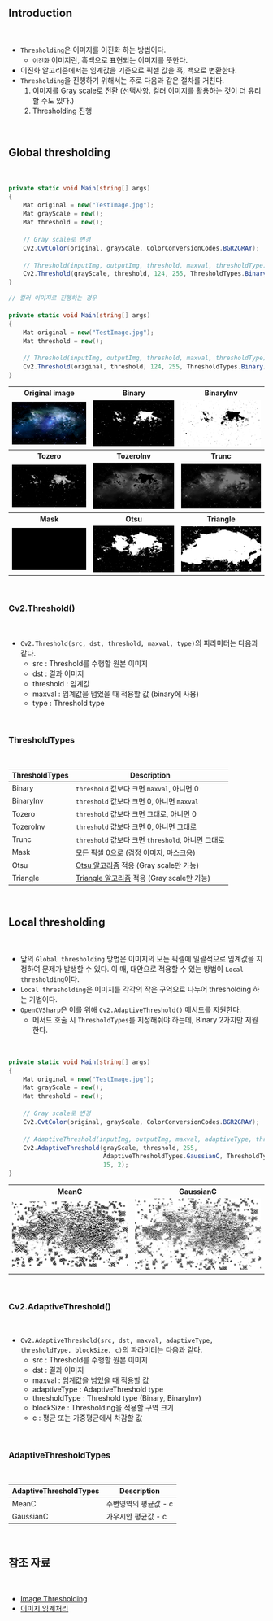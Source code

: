 ## Introduction

<br>

- `Thresholding`은 이미지를 이진화 하는 방법이다.
    - `이진화` 이미지란, 흑백으로 표현되는 이미지를 뜻한다.
- 이진화 알고리즘에서는 임계값을 기준으로 픽셀 값을 흑, 백으로 변환한다.
- `Thresholding`을 진행하기 위해서는 주로 다음과 같은 절차를 거친다.
    1. 이미지를 Gray scale로 전환 (선택사항. 컬러 이미지를 활용하는 것이 더 유리할 수도 있다.)
    2. Thresholding 진행

<br>

## Global thresholding

<br>

```cs
private static void Main(string[] args)
{
    Mat original = new("TestImage.jpg");
    Mat grayScale = new();
    Mat threshold = new();

    // Gray scale로 변경
    Cv2.CvtColor(original, grayScale, ColorConversionCodes.BGR2GRAY);

    // Threshold(inputImg, outputImg, threshold, maxval, thresholdType)
    Cv2.Threshold(grayScale, threshold, 124, 255, ThresholdTypes.Binary);
}
```
```cs
// 컬러 이미지로 진행하는 경우

private static void Main(string[] args)
{
    Mat original = new("TestImage.jpg");
    Mat threshold = new();

    // Threshold(inputImg, outputImg, threshold, maxval, thresholdType)
    Cv2.Threshold(original, threshold, 124, 255, ThresholdTypes.Binary);
}
```

<table>
<tr>
<th>
Original image
</th>
<th>
Binary
</th>
<th>
BinaryInv
</th>
</tr>
<tr>
<td>
<img src="./TestImage.jpg"
alt="Original image"/>
</td>
<td>
<img src="./Image Thresholding/Binary.jpg" alt="Binary">
</td>
<td>
<img src="./Image Thresholding/BinaryInv.jpg" alt="BinaryInv">
</td>
</tr>

<tr>
<th>
Tozero
</th>
<th>
TozeroInv
</th>
<th>
Trunc
</th>
</tr>
<tr>
<td>
<img src="./Image Thresholding/Tozero.jpg" alt="Tozero">
</td>
<td>
<img src="./Image Thresholding/TozeroInv.jpg" alt="TozeroInv">
</td>
<td>
<img src="./Image Thresholding/Trunc.jpg" alt="Trunc">
</td>
</tr>

<tr>
<th>
Mask
</th>
<th>
Otsu
</th>
<th>
Triangle
</th>
</tr>
<tr>
<td>
<img src="./Image Thresholding/Mask.jpg" alt="Mask">
</td>
<td>
<img src="./Image Thresholding/Otsu.jpg" alt="Otsu">
</td>
<td>
<img src="./Image Thresholding/Triangle.jpg" alt="Triangle">
</td>
</tr>
</table>

<br>

### Cv2.Threshold()

<br>

- `Cv2.Threshold(src, dst, threshold, maxval, type)`의 파라미터는 다음과 같다.
    - src : Threshold를 수행할 원본 이미지
    - dst : 결과 이미지
    - threshold : 임계값
    - maxval : 임계값을 넘었을 때 적용할 값 (binary에 사용)
    - type : Threshold type

<br>

### ThresholdTypes

<br>

|ThresholdTypes|Description|
|---|---|
|Binary|`threshold` 값보다 크면 `maxval`, 아니면 0|
|BinaryInv|`threshold` 값보다 크면 0, 아니면 `maxval`|
|Tozero|`threshold` 값보다 크면 그대로, 아니면 0|
|TozeroInv|`threshold` 값보다 크면 0, 아니면 그대로|
|Trunc|`threshold` 값보다 크면 `threshold`, 아니면 그대로|
|Mask|모든 픽셀 0으로 (검정 이미지, 마스크용)|
|Otsu|[Otsu 알고리즘](https://en.wikipedia.org/wiki/Otsu%27s_method) 적용 (Gray scale만 가능)|
|Triangle|[Triangle 알고리즘](https://www.kitware.com/histogram-based-thresholding/) 적용 (Gray scale만 가능)|

<br>

## Local thresholding

<br>

- 앞의 `Global thresholding` 방법은 이미지의 모든 픽셀에 일괄적으로 임계값을 지정하여 문제가 발생할 수 있다. 이 때, 대안으로 적용할 수 있는 방법이 `Local thresholding`이다.
- `Local thresholding`은 이미지를 각각의 작은 구역으로 나누어 thresholding 하는 기법이다.
- `OpenCVSharp`은 이를 위해 `Cv2.AdaptiveThreshold()` 메서드를 지원한다.
    - 메서드 호출 시 `ThresholdTypes`를 지정해줘야 하는데, Binary 2가지만 지원한다.

<br>

```cs
private static void Main(string[] args)
{
    Mat original = new("TestImage.jpg");
    Mat grayScale = new();
    Mat threshold = new();

    // Gray scale로 변경
    Cv2.CvtColor(original, grayScale, ColorConversionCodes.BGR2GRAY);

    // AdaptiveThreshold(inputImg, outputImg, maxval, adaptiveType, thresholdType, blockSize, c)
    Cv2.AdaptiveThreshold(grayScale, threshold, 255,
                          AdaptiveThresholdTypes.GaussianC, ThresholdTypes.Binary,
                          15, 2);
}
```

<table>
<tr>
<th>
MeanC
</th>
<th>
GaussianC
</th>
</tr>
<tr>
<td>
<img src="./Image Thresholding/MeanC.jpg"
alt="MeanC"/>
</td>
<td>
<img src="./Image Thresholding/GaussianC.jpg" alt="GaussianC">
</td>
</tr>
</table>

<br>

### Cv2.AdaptiveThreshold()

<br>

- `Cv2.AdaptiveThreshold(src, dst, maxval, adaptiveType, thresholdType, blockSize, c)`의 파라미터는 다음과 같다.
    - src : Threshold를 수행할 원본 이미지
    - dst : 결과 이미지
    - maxval : 임계값을 넘었을 때 적용할 값
    - adaptiveType : AdaptiveThreshold type
    - thresholdType : Threshold type (Binary, BinaryInv)
    - blockSize : Thresholding을 적용할 구역 크기
    - c : 평균 또는 가중평균에서 차감할 값

<br>

### AdaptiveThresholdTypes

<br>

|AdaptiveThresholdTypes|Description|
|---|---|
|MeanC|주변영역의 평균값 - c|
|GaussianC|가우시안 평균값 - c|

<br>

## 참조 자료

<br>

- [Image Thresholding](https://docs.opencv.org/4.x/d7/d4d/tutorial_py_thresholding.html)
- [이미지 임계처리](https://opencv-python.readthedocs.io/en/latest/doc/09.imageThresholding/imageThresholding.html)